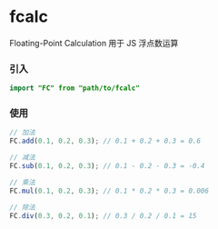# fcalc

Floating-Point Calculation
用于 JS 浮点数运算

### 引入

```java
import "FC" from "path/to/fcalc"
```

### 使用

```javascript
// 加法
FC.add(0.1, 0.2, 0.3); // 0.1 + 0.2 + 0.3 = 0.6

// 减法
FC.sub(0.1, 0.2, 0.3); // 0.1 - 0.2 - 0.3 = -0.4

// 乘法
FC.mul(0.1, 0.2, 0.3); // 0.1 * 0.2 * 0.3 = 0.006

// 除法
FC.div(0.3, 0.2, 0.1); // 0.3 / 0.2 / 0.1 = 15
```



